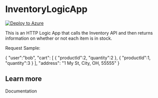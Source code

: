 # InventoryLogicApp

[![Deploy to Azure](https://azuredeploy.net/deploybutton.svg)](https://github.com/codingwithsasquatch/InventoryLogicApp/blob/master/template.json)

This is an HTTP Logic App that calls the Inventory API and then returns information on whether or not each item is in stock.

Request Sample:

{ 
    "user":"bob", 
    "cart": 
    [ 
        { 
            "productId":2, 
            "quantity":2 
        }, 
        { 
            "productId":1, 
            "quantity":3 
        } 
    ], 
    "address": "1 My St, City, OH, 55555" 
} 

## Learn more

<TODO> Documentation
